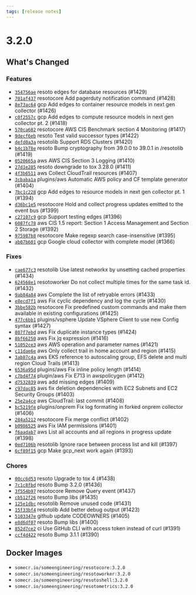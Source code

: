 ```yaml
---
tags: [release notes]
---
```


# 3.2.0

## What's Changed

### Features

- [`354756ae`](https://github.com/someengineering/resoto/commit/354756ae) <span class="badge badge--secondary">resoto</span> edges for database resources (#1429)
- [`701af437`](https://github.com/someengineering/resoto/commit/701af437) <span class="badge badge--secondary">resotocore</span> Add pagerduty notification command (#1428)
- [`8e73ac64`](https://github.com/someengineering/resoto/commit/8e73ac64) <span class="badge badge--secondary">gcp</span> Add edges to container resource models in next gen collector (#1426)
- [`c0f2557c`](https://github.com/someengineering/resoto/commit/c0f2557c) <span class="badge badge--secondary">gcp</span> Add edges to compute resource models in next gen collector pt. 2 (#1418)
- [`570ca682`](https://github.com/someengineering/resoto/commit/570ca682) <span class="badge badge--secondary">resotocore</span> AWS CIS Benchmark section 4 Monitoring (#1417)
- [`9decf6eb`](https://github.com/someengineering/resoto/commit/9decf6eb) <span class="badge badge--secondary">resoto</span> Test valid successor types (#1422)
- [`defd0a3a`](https://github.com/someengineering/resoto/commit/defd0a3a) <span class="badge badge--secondary">resotolib</span> Support RDS Clusters (#1420)
- [`b4c1b78e`](https://github.com/someengineering/resoto/commit/b4c1b78e) <span class="badge badge--secondary">resoto</span> Bump cryptography from 39.0.0 to 39.0.1 in /resotolib (#1419)
- [`0520665a`](https://github.com/someengineering/resoto/commit/0520665a) <span class="badge badge--secondary">aws</span> AWS CIS Section 3 Logging (#1410)
- [`27d1e285`](https://github.com/someengineering/resoto/commit/27d1e285) <span class="badge badge--secondary">resoto</span> downgrade to tox 3.28.0 (#1411)
- [`4f3b6511`](https://github.com/someengineering/resoto/commit/4f3b6511) <span class="badge badge--secondary">aws</span> Collect CloudTrail resources (#1407)
- [`3cbaba1a`](https://github.com/someengineering/resoto/commit/3cbaba1a) <span class="badge badge--secondary">plugins/aws</span> Automatic AWS policy and CF template generator (#1404)
- [`7bc1c228`](https://github.com/someengineering/resoto/commit/7bc1c228) <span class="badge badge--secondary">gcp</span> Add edges to resource models in next gen collector pt. 1 (#1394)
- [`d36bc1e5`](https://github.com/someengineering/resoto/commit/d36bc1e5) <span class="badge badge--secondary">resotocore</span> Hold and collect progress updates emitted to the event bus (#1399)
- [`c27107c9`](https://github.com/someengineering/resoto/commit/c27107c9) <span class="badge badge--secondary">gcp</span> Support testing edges (#1396)
- [`6087fc78`](https://github.com/someengineering/resoto/commit/6087fc78) <span class="badge badge--secondary">aws</span> CIS 1.5 report: Section 1 Access Management and Section 2 Storage (#1392)
- [`975987b8`](https://github.com/someengineering/resoto/commit/975987b8) <span class="badge badge--secondary">resotocore</span> Make regexp search case-insensitive (#1395)
- [`ab07b601`](https://github.com/someengineering/resoto/commit/ab07b601) <span class="badge badge--secondary">gcp</span> Google cloud collector with complete model (#1366)

### Fixes

- [`cae677c3`](https://github.com/someengineering/resoto/commit/cae677c3) <span class="badge badge--secondary">resotolib</span> Use latest networkx by unsetting cached properties (#1434)
- [`624568e1`](https://github.com/someengineering/resoto/commit/624568e1) <span class="badge badge--secondary">resotoworker</span> Do not collect multiple times for the same task id. (#1432)
- [`9ab84a84`](https://github.com/someengineering/resoto/commit/9ab84a84) <span class="badge badge--secondary">aws</span> Complete the list of retryable errors (#1433)
- [`e8ecd7f1`](https://github.com/someengineering/resoto/commit/e8ecd7f1) <span class="badge badge--secondary">aws</span> Fix cyclic dependency and log the cycle (#1430)
- [`3bbe582b`](https://github.com/someengineering/resoto/commit/3bbe582b) <span class="badge badge--secondary">resotocore</span> Fix predefined custom commands and make them available in existing configurations (#1425)
- [`477c6bb1`](https://github.com/someengineering/resoto/commit/477c6bb1) <span class="badge badge--secondary">plugins/vsphere</span> Update VSphere Client to use new Config syntax (#1427)
- [`887f7ebd`](https://github.com/someengineering/resoto/commit/887f7ebd) <span class="badge badge--secondary">aws</span> Fix duplicate instance types (#1424)
- [`8bf66250`](https://github.com/someengineering/resoto/commit/8bf66250) <span class="badge badge--secondary">aws</span> Fix jq expression (#1416)
- [`51052ce3`](https://github.com/someengineering/resoto/commit/51052ce3) <span class="badge badge--secondary">aws</span> AWS operation and parameter names (#1421)
- [`c11dae6e`](https://github.com/someengineering/resoto/commit/c11dae6e) <span class="badge badge--secondary">aws</span> Only collect trail in home account and region (#1415)
- [`3ab87c4a`](https://github.com/someengineering/resoto/commit/3ab87c4a) <span class="badge badge--secondary">aws</span> EKS reference to autoscaling group, EFS delete and multi region Cloud Trails (#1413)
- [`6536a95d`](https://github.com/someengineering/resoto/commit/6536a95d) <span class="badge badge--secondary">plugins/aws</span> Fix inline policy length (#1414)
- [`c7bd4f74`](https://github.com/someengineering/resoto/commit/c7bd4f74) <span class="badge badge--secondary">plugin/aws</span> Fix E713 in awspolicygen (#1412)
- [`d7532839`](https://github.com/someengineering/resoto/commit/d7532839) <span class="badge badge--secondary">aws</span> add missing edges (#1409)
- [`c97dac85`](https://github.com/someengineering/resoto/commit/c97dac85) <span class="badge badge--secondary">aws</span> fix deletion dependencies with EC2 Subnets and EC2 Security Groups (#1403)
- [`25e2a4ce`](https://github.com/someengineering/resoto/commit/25e2a4ce) <span class="badge badge--secondary">aws</span> CloudTrail: last commit (#1408)
- [`bc5219fe`](https://github.com/someengineering/resoto/commit/bc5219fe) <span class="badge badge--secondary">plugins/onprem</span> Fix log formating in forked onprem collector (#1406)
- [`284a5212`](https://github.com/someengineering/resoto/commit/284a5212) <span class="badge badge--secondary">resotocore</span> Fix merge conflict (#1402)
- [`b0986525`](https://github.com/someengineering/resoto/commit/b0986525) <span class="badge badge--secondary">aws</span> Fix IAM permissions (#1401)
- [`f6aadab7`](https://github.com/someengineering/resoto/commit/f6aadab7) <span class="badge badge--secondary">aws</span> List all accounts and all regions in progress update (#1398)
- [`0ed7106b`](https://github.com/someengineering/resoto/commit/0ed7106b) <span class="badge badge--secondary">resotolib</span> Ignore race between process list and kill (#1397)
- [`6cf89f15`](https://github.com/someengineering/resoto/commit/6cf89f15) <span class="badge badge--secondary">gcp</span> Make gcp_next work again (#1393)

### Chores

- [`00cc6d53`](https://github.com/someengineering/resoto/commit/00cc6d53) <span class="badge badge--secondary">resoto</span> Upgrade to tox 4 (#1438)
- [`7c1c8fbd`](https://github.com/someengineering/resoto/commit/7c1c8fbd) <span class="badge badge--secondary">resoto</span> Bump 3.2.0 (#1436)
- [`3f554b97`](https://github.com/someengineering/resoto/commit/3f554b97) <span class="badge badge--secondary">resotocore</span> Remove Query event (#1437)
- [`cb512f26`](https://github.com/someengineering/resoto/commit/cb512f26) <span class="badge badge--secondary">resoto</span> Bump libs (#1435)
- [`125e1dbc`](https://github.com/someengineering/resoto/commit/125e1dbc) <span class="badge badge--secondary">resotolib</span> Remove unused code (#1431)
- [`15f33bf4`](https://github.com/someengineering/resoto/commit/15f33bf4) <span class="badge badge--secondary">resotolib</span> Add better debug output (#1423)
- [`5103347e`](https://github.com/someengineering/resoto/commit/5103347e) <span class="badge badge--secondary">github</span> update CODEOWNERS (#1405)
- [`e8d6df07`](https://github.com/someengineering/resoto/commit/e8d6df07) <span class="badge badge--secondary">resoto</span> Bump libs (#1400)
- [`852d7ce2`](https://github.com/someengineering/resoto/commit/852d7ce2) <span class="badge badge--secondary">ci</span> Use GitHub CLI with access token instead of curl (#1391)
- [`ccf4d422`](https://github.com/someengineering/resoto/commit/ccf4d422) <span class="badge badge--secondary">resoto</span> Bump 3.1.1 (#1390)

<!--truncate-->

## Docker Images

- `somecr.io/someengineering/resotocore:3.2.0`
- `somecr.io/someengineering/resotoworker:3.2.0`
- `somecr.io/someengineering/resotoshell:3.2.0`
- `somecr.io/someengineering/resotometrics:3.2.0`
